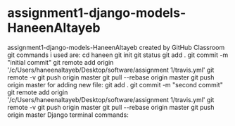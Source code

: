 # assignment1-django-models-HaneenAltayeb
assignment1-django-models-HaneenAltayeb created by GitHub Classroom
git commands i used are:
cd haneen
git init
git status
git add .
git commit -m "initial commit"
git remote add origin  '/c/Users/haneenaltayeb/Desktop/software/assignment 1/travis.yml'
git remote -v
git push origin master
git pull --rebase origin master
git push origin master
for adding new file:
git add .
git commit -m "second commit"
git remote add origin  '/c/Users/haneenaltayeb/Desktop/software/assignment 1/travis.yml'
git remote -v
git push origin master
git pull --rebase origin master
git push origin master
Django terminal commands:


